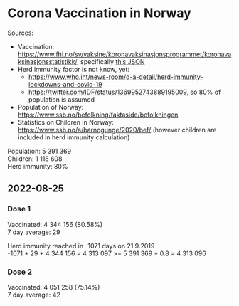 # Corona Vaccination in Norway

Sources:

- Vaccination: <https://www.fhi.no/sv/vaksine/koronavaksinasjonsprogrammet/koronavaksinasjonsstatistikk/>, specifically [this JSON](https://www.fhi.no/api/chartdata/api/99119)
- Herd immunity factor is not know, yet:
  - <https://www.who.int/news-room/q-a-detail/herd-immunity-lockdowns-and-covid-19>
  - <https://twitter.com/IDF/status/1369952743889195009>, so 80% of population is assumed
- Population of Norway: <https://www.ssb.no/befolkning/faktaside/befolkningen>
- Statistics on Children in Norway: https://www.ssb.no/a/barnogunge/2020/bef/ (however children are included in herd immunity calculation)

Population: 5 391 369  
Children: 1 118 608  
Herd immunity: 80%  

## 2022-08-25

### Dose 1

Vaccinated: 4 344 156 (80.58%)  
7 day average: 29

Herd immunity reached in -1071 days on 21.9.2019  
-1071 * 29 + 4 344 156 = 4 313 097 >= 5 391 369 * 0.8 = 4 313 096

### Dose 2

Vaccinated: 4 051 258 (75.14%)  
7 day average: 42

